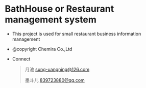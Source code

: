 # BathHouse or Restaurant management system



* This project is used for small restaurant business information management


* @copyright Chemira Co.,Ltd


* Connect

  >  月池 sung-uangning@126.com 
  > 
  >  墨斗儿 839723880@qq.com
